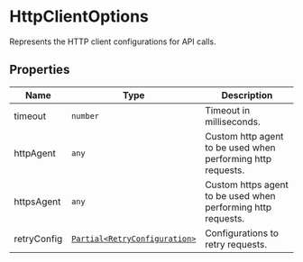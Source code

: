 
# HttpClientOptions

Represents the HTTP client configurations for API calls.

## Properties

| Name | Type | Description |
|  --- | --- | --- |
| timeout | `number` | Timeout in milliseconds. |
| httpAgent | `any` | Custom http agent to be used when performing http requests. |
| httpsAgent | `any` | Custom https agent to be used when performing http requests. |
| retryConfig | [`Partial<RetryConfiguration>`](../doc/retry-configuration.md) | Configurations to retry requests. |

